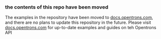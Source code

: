 ### the contents of this repo have been moved

The examples in the repository have been moved to [docs.opentrons.com](docs.opentrons.com), and there are no plans to update this repository in the future. Please visit [docs.opentrons.com](docs.opentrons.com) for up-to-date examples and guides on teh Opentrons API
